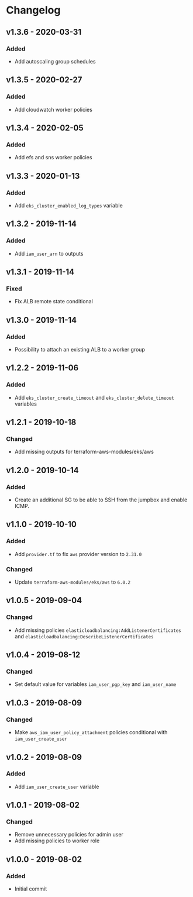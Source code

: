 # Changelog

## v1.3.6 - 2020-03-31
### Added
- Add autoscaling group schedules

## v1.3.5 - 2020-02-27
### Added
- Add cloudwatch worker policies

## v1.3.4 - 2020-02-05
### Added
- Add efs and sns worker policies

## v1.3.3 - 2020-01-13
### Added
- Add `eks_cluster_enabled_log_types` variable

## v1.3.2 - 2019-11-14
### Added
- Add `iam_user_arn` to outputs

## v1.3.1 - 2019-11-14
### Fixed
- Fix ALB remote state conditional

## v1.3.0 - 2019-11-14
### Added
- Possibility to attach an existing ALB to a worker group

## v1.2.2 - 2019-11-06
### Added
- Add `eks_cluster_create_timeout` and `eks_cluster_delete_timeout` variables

## v1.2.1 - 2019-10-18
### Changed
- Add missing outputs for terraform-aws-modules/eks/aws

## v1.2.0 - 2019-10-14
### Added
- Create an additional SG to be able to SSH from the jumpbox and enable ICMP.

## v1.1.0 - 2019-10-10
### Added
- Add `provider.tf` to fix `aws` provider version to `2.31.0`

### Changed
- Update `terraform-aws-modules/eks/aws` to `6.0.2`

## v1.0.5 - 2019-09-04
### Changed
- Add missing policies `elasticloadbalancing:AddListenerCertificates` and `elasticloadbalancing:DescribeListenerCertificates`

## v1.0.4 - 2019-08-12
### Changed
- Set default value for variables `iam_user_pgp_key` and `iam_user_name`

## v1.0.3 - 2019-08-09
### Changed
- Make `aws_iam_user_policy_attachment` policies conditional with `iam_user_create_user`

## v1.0.2 - 2019-08-09
### Added
- Add `iam_user_create_user` variable

## v1.0.1 - 2019-08-02
### Changed
- Remove unnecessary policies for admin user
- Add missing policies to worker role

## v1.0.0 - 2019-08-02
### Added
- Initial commit
